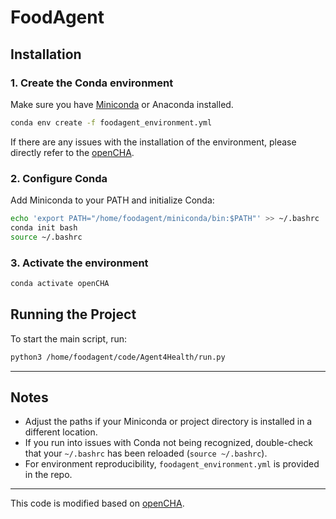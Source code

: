 # FoodAgent

## Installation

### 1. Create the Conda environment
Make sure you have [Miniconda](https://docs.conda.io/en/latest/miniconda.html) or Anaconda installed.

```bash
conda env create -f foodagent_environment.yml
```
If there are any issues with the installation of the environment, please directly refer to the [openCHA](https://github.com/Institute4FutureHealth/CHA).

### 2. Configure Conda
Add Miniconda to your PATH and initialize Conda:

```bash
echo 'export PATH="/home/foodagent/miniconda/bin:$PATH"' >> ~/.bashrc
conda init bash
source ~/.bashrc
```

### 3. Activate the environment
```bash
conda activate openCHA
```

## Running the Project

To start the main script, run:

```bash
python3 /home/foodagent/code/Agent4Health/run.py
```
---

## Notes
- Adjust the paths if your Miniconda or project directory is installed in a different location.  
- If you run into issues with Conda not being recognized, double-check that your `~/.bashrc` has been reloaded (`source ~/.bashrc`).  
- For environment reproducibility, `foodagent_environment.yml` is provided in the repo.


---

This code is modified based on [openCHA](https://github.com/Institute4FutureHealth/CHA).
